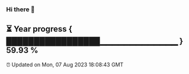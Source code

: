 ### Hi there 👋
⏳ Year progress { █████████████████▁▁▁▁▁▁▁▁▁▁▁▁▁ } 59.93 %
---
⏰ Updated on Mon, 07 Aug 2023 18:08:43 GMT

